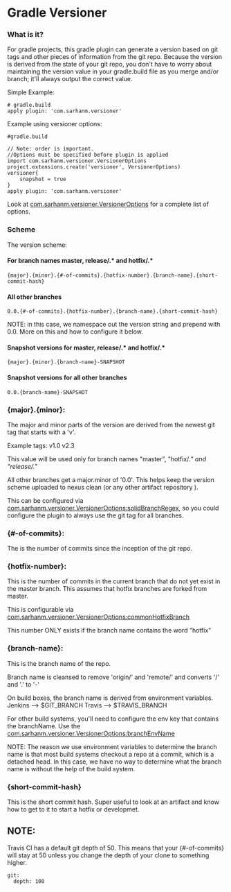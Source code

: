 # Gradle Versioner

### What is it?

For gradle projects, this gradle plugin can generate a version based on git tags and other pieces of information from the git repo. Because the version is derived from the state of your git repo, you don't have to worry about maintaining the version value in your gradle.build file as you merge and/or branch; it'll always output the correct value.

Simple Example:
    
    # gradle.build
    apply plugin: 'com.sarhanm.versioner'
    
Example using versioner options:

    #gradle.build
    
    // Note: order is important. 
    //Options must be specified before plugin is applied
    import com.sarhanm.versioner.VersionerOptions
    project.extensions.create('versioner', VersionerOptions)
    versioner{
        snapshot = true
    }    
    apply plugin: 'com.sarhanm.versioner'

Look at [com.sarhanm.versioner.VersionerOptions](../src/main/groovy/com/sarhanm/versioner/VersionerOptions.groovy) for a complete list of options.

### Scheme

The version scheme:

#### For branch names master, release/.* and hotfix/.*

    {major}.{minor}.{#-of-commits}.{hotfix-number}.{branch-name}.{short-commit-hash}
 
#### All other branches

    0.0.{#-of-commits}.{hotfix-number}.{branch-name}.{short-commit-hash}

NOTE: in this case, we namespace out the version string and prepend with 0.0. More on this and how to configure it below. 

#### Snapshot versions for master, release/.* and hotfix/.*
    
    {major}.{minor}.{branch-name}-SNAPSHOT

#### Snapshot versions for all other branches

    0.0.{branch-name}-SNAPSHOT    

### {major}.{minor}:

The major and minor parts of the version are derived from the newest git tag that starts with a 'v'. 
 
Example tags:
    v1.0
    v2.3

This value will be used only for branch names "master", "hotfix/.*" and "release/.*"

All other branches get a major.minor of '0.0'. This helps keep the version scheme uploaded to nexus clean (or any other artifact repository ).
 
This can be configured via [com.sarhanm.versioner.VersionerOptions:solidBranchRegex](../src/main/groovy/com/sarhanm/versioner/VersionerOptions.groovy), so you could configure the plugin to always use the git tag for all branches. 
 
### {#-of-commits}:
 
The is the number of commits since the inception of the git repo.
  
### {hotfix-number}:

This is the number of commits in the current branch that do not yet exist in the master branch. This assumes that hotfix branches are forked from master. 

This is configurable via [com.sarhanm.versioner.VersionerOptions:commonHotfixBranch](../src/main/groovy/com/sarhanm/versioner/VersionerOptions.groovy)

This number ONLY exists if the branch name contains the word "hotfix"

### {branch-name}:

This is the branch name of the repo. 

Branch name is cleansed to remove 'origin/' and 'remote/' and converts '/' and '.' to '-'

On build boxes, the branch name is derived from environment variables.
Jenkins --> $GIT_BRANCH
Travis --> $TRAVIS_BRANCH

For other build systems, you'll need to configure the env key that contains the branchName. Use the [com.sarhanm.versioner.VersionerOptions:branchEnvName](../src/main/groovy/com/sarhanm/versioner/VersionerOptions.groovy)

NOTE: The reason we use environment variables to determine the branch name is that most build systems checkout a repo at a commit, which is a detached head. In this case, we have no way to determine what the branch name is without the help of the build system.

### {short-commit-hash}

This is the short commit hash. Super useful to look at an artifact and know how to get to it to start a hotfix or developmet.

## NOTE:
Travis CI has a default git depth of 50. This means that your {#-of-commits} will stay at 50 unless you change the depth of your clone to something higher.

```
git:
  depth: 100
```
